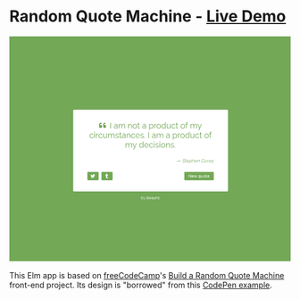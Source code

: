 # Random Quote Machine - [Live Demo](https://dwayne.github.io/elm-random-quote-machine/)

![A screenshot of the Random Quote Machine](/screenshot.png)

This Elm app is based on [freeCodeCamp](https://www.freecodecamp.com/)'s
[Build a Random Quote Machine](https://www.freecodecamp.org/learn/front-end-development-libraries/front-end-development-libraries-projects/build-a-random-quote-machine)
front-end project. Its design is "borrowed" from this [CodePen example](https://codepen.io/freeCodeCamp/full/qRZeGZ).
